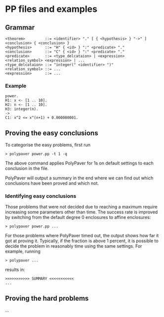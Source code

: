 # PP files and examples

## Grammar

	<theorem>         ::= <identifier> "." [ { <hypothesis> } "->" ] <conclusion> { <conclusion> }
	<hypothesis>      ::= "H" { <id> } ":" <predicate> "."
	<conclusion>      ::= "C" { <id> } ":" <predicate> "."
	<predicate>       ::= <type_delcataion> | <expression> <relation_symbol> <expression> | ...
	<type_delcataion> ::= "integer(" <identifier> ")"
	<relation_symbol> ::= ...
	<expression>      ::= ...
	

### Example

	power.
	H1: x <- [1 .. 10].
	H2: n <- [1 .. 10].
	H3: integer(n).
	->
	C1: x^2 <= x^(n+1) + 0.000000001.

## Proving the easy conclusions

To categorise the easy problems, first run

    > polypaver power.pp -t 1 -q

The above command applies PolyPaver for 1s on default settings to each  conclusion in the file.

PolyPaver will output a summary in the end where we can find out
which conclusions have been proved and which not.

### Identifying easy conclusions

Those problems that were not decided due to reaching a maximum require increasing
some parameters other than time.
The success rate is improved by switching from the default degree 0 enclosures
to affine enclosures:

    > polypaver power.pp ...

For those problems where PolyPaver timed out, the output shows how far it got at proving it.
Typically, if the fraction is above 1 percent, it is possible to decide the problem in reasonably time 
using the same settings.  For example, running

    > polypaver ...

results in:

    >>>>>>>>>>> SUMMARY <<<<<<<<<<<
	...

## Proving the hard problems

...